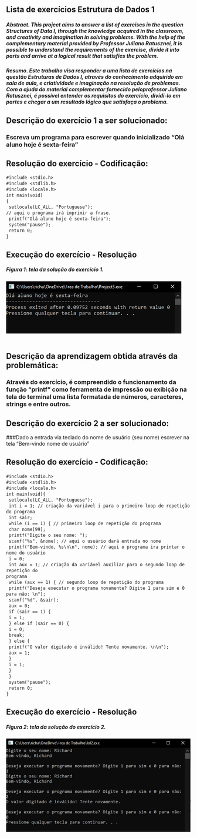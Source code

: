 ## Lista de exercícios Estrutura de Dados 1

##### **Abstract.** This project aims to answer a list of exercises in the question Structures of Data I, through the knowledge acquired in the classroom, and creativity and imagination in solving problems. With the help of the complementary material provided by Professor Juliano Ratusznei, it is possible to understand the requirements of the exercise, divide it into parts and arrive at a logical result that satisfies the problem.


##### **Resumo.** Este trabalho visa responder a uma lista de exercícios na questão Estruturas de Dados I, através do conhecimento adquirido em sala de aula, e criatividade e imaginação na resolução de problemas. Com a ajuda do material complementar fornecido peloprofessor Juliano Ratusznei, é possível entender os requisitos do exercício, dividi-lo em partes e chegar a um resultado lógico que satisfaça o problema.


## Descrição do exercício 1 a ser solucionado:
### Escreva um programa para escrever quando inicializado “Olá aluno hoje é sexta-feira”

## Resolução do exercício - Codificação:

```
#include <stdio.h>
#include <stdlib.h>
#include <locale.h>
int main(void)
{
 setlocale(LC_ALL, "Portuguese");
// aqui o programa irá imprimir a frase. 
 printf("Olá aluno hoje é sexta-feira"); 
 system("pause");
 return 0;
}
```

## Execução do exercício - Resolução
##### Figura 1: tela da solução do exercício 1.
<img src="/src/img1.png"><br/><br/>

## Descrição da aprendizagem obtida através da problemática:
### Através do exercício, é compreendido o funcionamento da função “printf” como ferramenta de impressão ou exibição na tela do terminal uma lista formatada de números, caracteres, strings e entre outros.

## Descrição do exercício 2 a ser solucionado:
###Dado a entrada via teclado do nome de usuário (seu nome) escrever na tela “Bem-vindo nome de usuário”

## Resolução do exercício - Codificação:

```
#include <stdio.h>
#include <stdlib.h>
#include <locale.h>
int main(void){
 setlocale(LC_ALL, "Portuguese");
 int i = 1; // criação da variável i para o primeiro loop de repetição do programa
 int sair;
 while (i == 1) { // primeiro loop de repetição do programa
 char nome[99];
 printf("Digite o seu nome: ");
 scanf("%s", &nome); // aqui o usuário dará entrada no nome
 printf("Bem-vindo, %s\n\n", nome); // aqui o programa ira printar o nome do usuário
 i = 0;
 int aux = 1; // criação da variável auxiliar para o segundo loop de repetição do 
programa
 while (aux == 1) { // segundo loop de repetição do programa
 printf("Deseja executar o programa novamente? Digite 1 para sim e 0 para não: \n");
 scanf("%d", &sair);
 aux = 0;
 if (sair == 1) {
 i = 1;
 } else if (sair == 0) {
 i = 0;
 break;
 } else {
 printf("O valor digitado é inválido! Tente novamente. \n\n");
 aux = 1;
 }
 i = 1;
 }
 }
 system("pause");
 return 0;
}
```

## Execução do exercício - Resolução
##### Figura 2: tela da solução do exercício 2.
<img src="/src/img2.png"><br/><br/>

